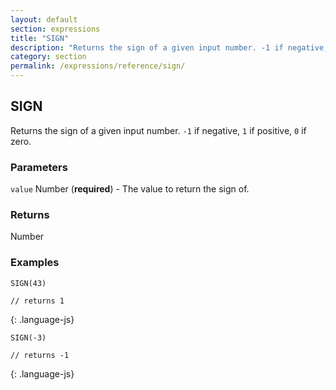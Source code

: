```yaml
---
layout: default
section: expressions
title: "SIGN"
description: "Returns the sign of a given input number. -1 if negative, 1 if positive, 0 if zero."
category: section
permalink: /expressions/reference/sign/
---
```


## SIGN

Returns the sign of a given input number. `-1` if negative, `1` if positive, `0` if zero.

### Parameters

`value` Number (__required__) - The value to return the sign of.

### Returns

Number

### Examples

~~~
SIGN(43)

// returns 1
~~~
{: .language-js}


~~~
SIGN(-3)

// returns -1
~~~
{: .language-js}